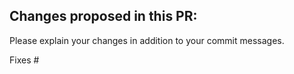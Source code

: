 ## Changes proposed in this PR:

Please explain your changes in addition to your commit messages.


Fixes #
